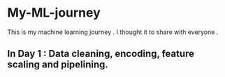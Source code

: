 # My-ML-journey
This is my machine learning journey . I thought it to share with everyone .
## In Day 1 : Data cleaning, encoding, feature scaling and pipelining. ##
